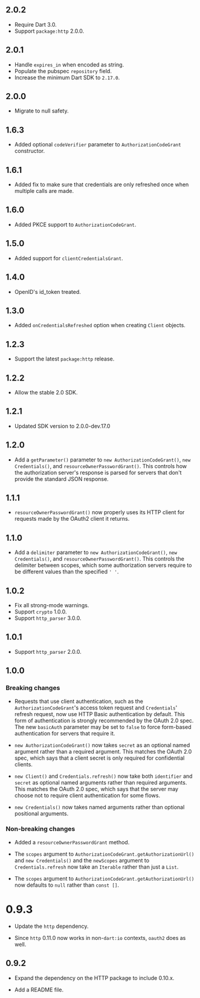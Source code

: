 ## 2.0.2

* Require Dart 3.0.
* Support `package:http` 2.0.0.

## 2.0.1

* Handle `expires_in` when encoded as string.
* Populate the pubspec `repository` field.
* Increase the minimum Dart SDK to `2.17.0`.

## 2.0.0

* Migrate to null safety.

## 1.6.3

* Added optional `codeVerifier` parameter to `AuthorizationCodeGrant` constructor.

## 1.6.1

* Added fix to make sure that credentials are only refreshed once when multiple calls are made.

## 1.6.0

* Added PKCE support to `AuthorizationCodeGrant`.

## 1.5.0

* Added support for `clientCredentialsGrant`.

## 1.4.0

* OpenID's id_token treated.

## 1.3.0

* Added `onCredentialsRefreshed` option when creating `Client` objects.

## 1.2.3

* Support the latest `package:http` release.

## 1.2.2

* Allow the stable 2.0 SDK.

## 1.2.1

* Updated SDK version to 2.0.0-dev.17.0

## 1.2.0

* Add a `getParameter()` parameter to `new AuthorizationCodeGrant()`, `new
  Credentials()`, and `resourceOwnerPasswordGrant()`. This controls how the
  authorization server's response is parsed for servers that don't provide the
  standard JSON response.

## 1.1.1

* `resourceOwnerPasswordGrant()` now properly uses its HTTP client for requests
  made by the OAuth2 client it returns.

## 1.1.0

* Add a `delimiter` parameter to `new AuthorizationCodeGrant()`, `new
  Credentials()`, and `resourceOwnerPasswordGrant()`. This controls the
  delimiter between scopes, which some authorization servers require to be
  different values than the specified `' '`.

## 1.0.2

* Fix all strong-mode warnings.
* Support `crypto` 1.0.0.
* Support `http_parser` 3.0.0.

## 1.0.1

* Support `http_parser` 2.0.0.

## 1.0.0

### Breaking changes

* Requests that use client authentication, such as the
  `AuthorizationCodeGrant`'s access token request and `Credentials`' refresh
  request, now use HTTP Basic authentication by default. This form of
  authentication is strongly recommended by the OAuth 2.0 spec. The new
  `basicAuth` parameter may be set to `false` to force form-based authentication
  for servers that require it.

* `new AuthorizationCodeGrant()` now takes `secret` as an optional named
  argument rather than a required argument. This matches the OAuth 2.0 spec,
  which says that a client secret is only required for confidential clients.

* `new Client()` and `Credentials.refresh()` now take both `identifier` and
  `secret` as optional named arguments rather than required arguments. This
  matches the OAuth 2.0 spec, which says that the server may choose not to
  require client authentication for some flows.

* `new Credentials()` now takes named arguments rather than optional positional
  arguments.

### Non-breaking changes

* Added a `resourceOwnerPasswordGrant` method.

* The `scopes` argument to `AuthorizationCodeGrant.getAuthorizationUrl()` and
  `new Credentials()` and the `newScopes` argument to `Credentials.refresh` now
  take an `Iterable` rather than just a `List`.

* The `scopes` argument to `AuthorizationCodeGrant.getAuthorizationUrl()` now
  defaults to `null` rather than `const []`.

# 0.9.3

* Update the `http` dependency.

* Since `http` 0.11.0 now works in non-`dart:io` contexts, `oauth2` does as
  well.

## 0.9.2

* Expand the dependency on the HTTP package to include 0.10.x.

* Add a README file.
